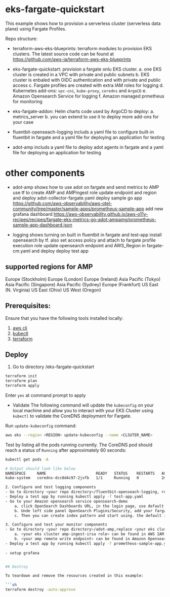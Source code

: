 # eks-fargate-quickstart

This example shows how to provision a serverless cluster (serverless data plane) using Fargate Profiles. 

Repo structure:

- terraform-aws-eks-blueprints: terraform modules to provision EKS clusters. The latest source code can be found at https://github.com/aws-ia/terraform-aws-eks-blueprints

- eks-fargate-quickstart: provision a fargate onlu EKS cluster.
  a. one EKS cluster is created in a VPC with private and public subnets
  b. EKS cluster is enbaled with OIDC authentication and with private and public access
  c. Fargate profiles are created with extra IAM roles for logging
  d. Kubernetes add-ons: `vpc-cni`, `kube-proxy`, `coredns` and `ArgoCD`
  e. Amazon Opensearch Service for logging
  f. Amazon managed prmetheus for monitoring 
  
- eks-fargate-addon: Helm charts code used by ArgoCD to deploy:
  a. metrics_server
  b. you can extend to use it to deploy more add-ons for your case

- fluentbit-openseach-logging includs a yaml file to configure built-in fluentbit in fargate and a yaml file for deploying an application for testing

- adot-amp includs a yaml file to deploy adot agents in fargate and a yaml file for deploying an application for testing

# other components
- adot-amp shows how to use adot on fargate and send metrics to AMP
   use tf to create AMP and AMPingest role
   update endpoint and region and deploy adot-collector-fargate.yaml
   deploy sample go app  https://github.com/aws-observability/aws-otel-community/tree/master/sample-apps/prometheus-sample-app
   add new grafana dashboard https://aws-observability.github.io/aws-o11y-recipes/recipes/fargate-eks-metrics-go-adot-ampamg/prometheus-sample-app-dashboard.json


- logging shows turning on built in fluentbit in fargate and test-app
   install opensearch by tf. also set access policy and attach to fargate profile execution role
   update opensearch endpoint and AWS_Region in fargate-cm.yaml and deploy
   deploy test app
   
## supported regions for AMP
Europe (Stockholm)
Europe (London)
Europe (Ireland)
Asia Pacific (Tokyo)
Asia Pacific (Singapore)
Asia Pacific (Sydney)
Europe (Frankfurt)
US East (N. Virginia)
US East (Ohio)
US West (Oregon)


## Prerequisites:

Ensure that you have the following tools installed locally:

1. [aws cli](https://docs.aws.amazon.com/cli/latest/userguide/install-cliv2.html)
2. [kubectl](https://Kubernetes.io/docs/tasks/tools/)
3. [terraform](https://learn.hashicorp.com/tutorials/terraform/install-cli)

## Deploy

1. Go to directory <your repo directory>/eks-fargate-quickstart

```sh
terraform init
terraform plan
terraform apply
```

Enter `yes` at command prompt to apply

- Validate
The following command will update the `kubeconfig` on your local machine and allow you to interact with your EKS Cluster using `kubectl` to validate the CoreDNS deployment for Fargate. 

Run `update-kubeconfig` command:

```sh
aws eks --region <REGION> update-kubeconfig --name <CLSUTER_NAME>
```

Test by listing all the pods running currently. The CoreDNS pod should reach a status of `Running` after approximately 60 seconds:

```sh
kubectl get pods -A

# Output should look like below
NAMESPACE     NAME                      READY   STATUS    RESTARTS   AGE
kube-system   coredns-dcc8d4c97-2jvfb   1/1     Running   0          2m28s

2. Configure and test logging components
- Go to directory <your repo directory>/fluentbit-openseach-logging, replace <your opensearch domain> and <your region> in fargate-cm.yaml with your setup values. then run  kubectl apply -f  fargate-cm.yaml
- Deploy a test app by running kubectl apply -f test-app.yaml
- Go to your Amazon opensearch service opensearch-demo
    a. click OpenSearch Dashboards URL, in the login page, use default username/password defined in eks-fargate-quickstart/variables.tf
    b. Unde left side panel OpenSearch Plugins/Security, add your fargate execution role arn into all_access adn security_manager Role
    c. Then you can create index pattern and start using. the default index pattern is fargate_log

3. Configure and test your monitor components
- Go to directory <your repo directory>/adot-amp,replace <your eks cluster amp-ingest-irsa role>, <your amp remote write endpoint> and <your region> in adot-collector-fargate.yaml with your setup values. then run  kubectl apply -f adot-collector-fargate.yaml
    a. <your eks cluster amp-ingest-irsa role> can be found in AWS IAM, go to Roles section, searhc mp-ingest-irsa and go to the one startin with your cluster name. copy ARN of that role.
    b. <your amp remote write endpoint> can be found in Amazon Opensearch service, go to opensearch-demo domain and copy Domain endpoint 
- Deploy a test app by running kubectl apply -f prometheus-sample-app.yaml
    
- setup grafana


## Destroy

To teardown and remove the resources created in this example:

```sh
terraform destroy -auto-approve
```
